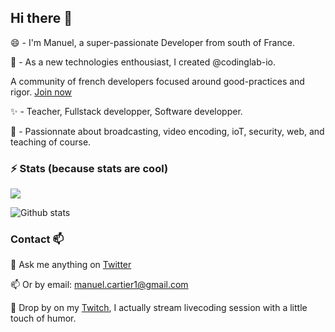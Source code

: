 ## Hi there 👋

😄 - I'm Manuel, a super-passionate Developer from south of France.

🌱 - As a new technologies enthousiast, I created @codinglab-io.

A community of french developers focused around good-practices and rigor. [Join now](https://discord.gg/7Guzz9e)

✨ - Teacher, Fullstack developper, Software developper.

🔭 - Passionnate about broadcasting, video encoding, ioT, security, web, and teaching of course. 



### ⚡ Stats (because stats are cool)

![](https://komarev.com/ghpvc/?username=neolectron)

![Github stats](https://github-readme-stats.vercel.app/api?username=neolectron&show_icons=true&include_all_commits=true&count_private=true) 


### Contact 📫

💬 Ask me anything on <a href="https://twitter.com/neolectron">Twitter</a>

📫 Or by email: <a href="mailto:manuel.cartier1@gmail.com">manuel.cartier1@gmail.com</a>

🎥 Drop by on my <a href="https://twitch.tv/neolectron">Twitch</a>, I actually stream livecoding session with a little touch of humor.
